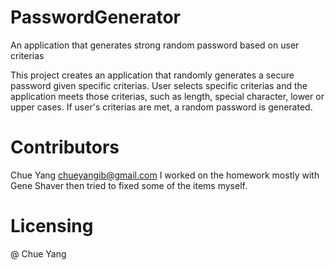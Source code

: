 # PasswordGenerator
An application that generates strong random password based on user criterias

This project creates an application that randomly generates a secure password given specific criterias.  User selects specific criterias  and the application meets those criterias, such as length, special character, lower or upper cases. If user's criterias are met, a random password is generated.

# Contributors
Chue Yang 
chueyangib@gmail.com
I worked on the homework mostly with Gene Shaver then tried to fixed some of the items myself. 


# Licensing 
@ Chue Yang
